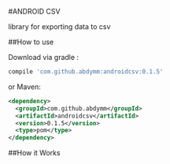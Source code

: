 #ANDROID CSV

library for exporting data to csv

##How to use

Download via gradle : 

```gradle
compile 'com.github.abdymm:androidcsv:0.1.5'
```

or Maven:
```xml
<dependency>
  <groupId>com.github.abdymm</groupId>
  <artifactId>androidcsv</artifactId>
  <version>0.1.5</version>
  <type>pom</type>
</dependency>
```

##How it Works



